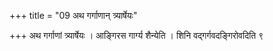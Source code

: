 +++
title = "09 अथ गर्गाणान् त्र्यार्षेयः"

+++
अथ गर्गाणां त्र्यार्षेयः । आङ्गिरस गार्ग्य शैन्येति । शिनि वद्गर्गवदङ्गिरोवदिति ९